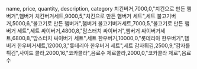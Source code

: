 name, price, quantity, description, category
치킨버거,7000,0,"치킨으로 만든 햄버거",햄버거
치킨버거세트,9000,5,"치킨으로 만든 햄버거 세트",세트
불고기버거,5000,6,"불고기로 만든 햄버거",햄버거
불고기버거세트,7000,5,"불고기로 만든 햄버거 세트",세트
싸이버거,4800,8,"맘스터치 싸이버거",햄버거
싸이버거세트,6800,8,"맘스터치 싸이버거 세트",세트
한우버거,10000,0,"롯데리아 한우버거",햄버거
한우버거세트,12000,3,"롯데리아 한우버거 세트",세트
감자튀김,2500,9,"감자를 튀김",사이드
콜라,2000,16,"코카콜라",음료수
제로콜라,2000,0,"코카콜라 제로",음료수
